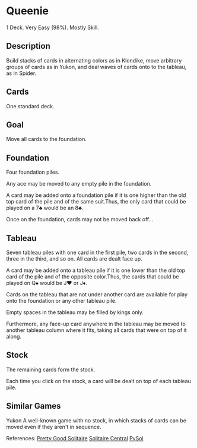 # Queenie

1 Deck.  Very Easy (98%).  Mostly Skill.

## Description

Build stacks of cards in alternating colors as in Klondike, move arbitrary groups of cards as in Yukon, and deal waves of cards onto to the tableau, as in Spider.

## Cards

One standard deck.

## Goal

Move all cards to the foundation.

## Foundation

Four foundation piles.

Any ace may be moved to any empty pile in the foundation.

A card may be added onto a foundation pile if it is one higher than the old top card of the pile and of the same suit.Thus, the only card that could be played on a 7♣ would be an 8♣.

Once on the foundation, cards may not be moved back off...

## Tableau

Seven tableau piles with one card in the first pile, two cards in the second, three in the third, and so on. All cards are dealt face up.

A card may be added onto a tableau pile if it is one lower than the old top card of the pile and of the opposite color.Thus, the cards that could be played on Q♠ would be J♥ or J♦.

Cards on the tableau that are not under another card are available for play onto the foundation or any other tableau pile.

Empty spaces in the tableau may be filled by kings only.

Furthermore, any face-up card anywhere in the tableau may be moved to another tableau column where it fits, taking all cards that were on top of it along.

## Stock

The remaining cards form the stock.

Each time you click on the stock, a card will be dealt on top of each tableau pile.

## Similar Games

Yukon
A well-known game with no stock, in which stacks of cards can be moved even if they aren't in sequence.

References:
[Pretty Good Solitaire](http://www.goodsol.com/pgshelp/queenie.htm)
[Solitaire Central](http://www.solitairecentral.com/rules/Queenie.html)
[PySol](http://pysolfc.sourceforge.net/doc/rules/queenie.html)